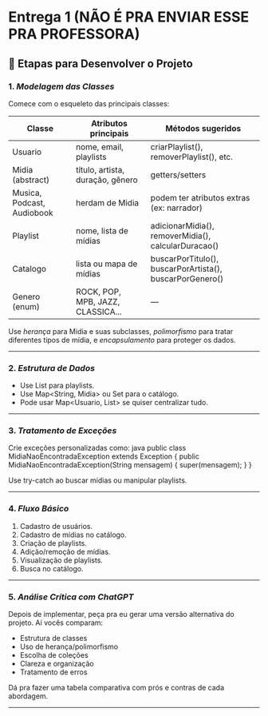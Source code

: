 # Entrega 1 (NÃO É PRA ENVIAR ESSE PRA PROFESSORA)

## 🧠 Etapas para Desenvolver o Projeto

### 1. *Modelagem das Classes*
Comece com o esqueleto das principais classes:

| Classe         | Atributos principais                          | Métodos sugeridos                          |
|----------------|-----------------------------------------------|--------------------------------------------|
| Usuario      | nome, email, playlists                        | criarPlaylist(), removerPlaylist(), etc.   |
| Midia (abstract) | título, artista, duração, gênero         | getters/setters                            |
| Musica, Podcast, Audiobook | herdam de Midia         | podem ter atributos extras (ex: narrador)  |
| Playlist     | nome, lista de mídias                         | adicionarMidia(), removerMidia(), calcularDuracao() |
| Catalogo     | lista ou mapa de mídias                       | buscarPorTitulo(), buscarPorArtista(), buscarPorGenero() |
| Genero (enum)| ROCK, POP, MPB, JAZZ, CLASSICA...             | —                                          |

Use *herança* para Midia e suas subclasses, *polimorfismo* para tratar diferentes tipos de mídia, e *encapsulamento* para proteger os dados.

---

### 2. *Estrutura de Dados*
- Use List<Midia> para playlists.
- Use Map<String, Midia> ou Set<Midia> para o catálogo.
- Pode usar Map<Usuario, List<Playlist>> se quiser centralizar tudo.

---

### 3. *Tratamento de Exceções*
Crie exceções personalizadas como:
java
public class MidiaNaoEncontradaException extends Exception {
    public MidiaNaoEncontradaException(String mensagem) {
        super(mensagem);
    }
}

Use try-catch ao buscar mídias ou manipular playlists.

---

### 4. *Fluxo Básico*
1. Cadastro de usuários.
2. Cadastro de mídias no catálogo.
3. Criação de playlists.
4. Adição/remoção de mídias.
5. Visualização de playlists.
6. Busca no catálogo.

---

### 5. *Análise Crítica com ChatGPT*
Depois de implementar, peça pra eu gerar uma versão alternativa do projeto. Aí vocês comparam:

- Estrutura de classes
- Uso de herança/polimorfismo
- Escolha de coleções
- Clareza e organização
- Tratamento de erros

Dá pra fazer uma tabela comparativa com prós e contras de cada abordagem.

---
